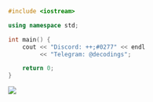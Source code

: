 ```cpp
#include <iostream>

using namespace std;

int main() {
    cout << "Discord: ++;#0277" << endl
         << "Telegram: @decodings";

    return 0;
}
```
![](https://komarev.com/ghpvc/?username=decodings&color=ff0000&style=for-the-badge&label=Visits)
